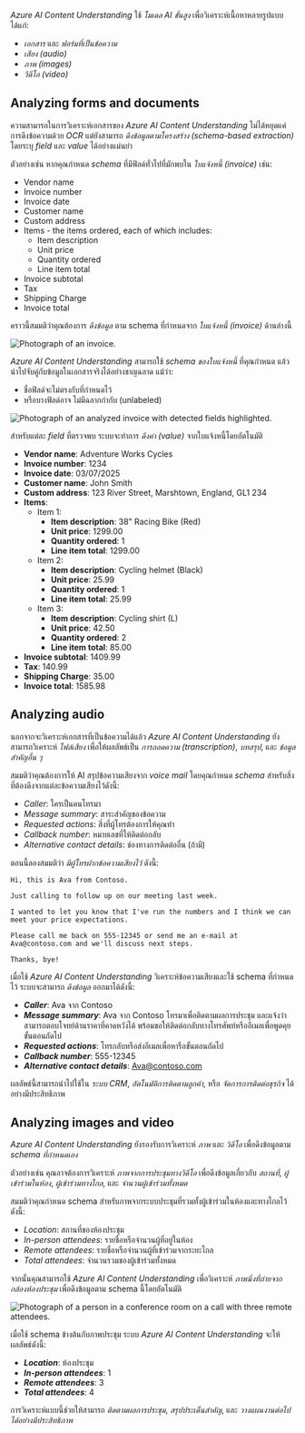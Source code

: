
_Azure AI Content Understanding_ ใช้ _โมเดล AI ขั้นสูง_ เพื่อวิเคราะห์เนื้อหาหลายรูปแบบ ได้แก่:

- _เอกสาร_ และ _ฟอร์มที่เป็นข้อความ_
- _เสียง (audio)_
- _ภาพ (images)_
- _วิดีโอ (video)_


## Analyzing forms and documents

ความสามารถในการวิเคราะห์เอกสารของ _Azure AI Content Understanding_ ไม่ได้หยุดแค่การดึงข้อความด้วย _OCR_ แต่ยังสามารถ _ดึงข้อมูลตามโครงสร้าง (schema-based extraction)_ โดยระบุ _field_ และ _value_ ได้อย่างแม่นยำ

ตัวอย่างเช่น หากคุณกำหนด _schema_ ที่มีฟิลด์ทั่วไปที่มักพบใน _ใบแจ้งหนี้ (invoice)_ เช่น:
- Vendor name
- Invoice number
- Invoice date
- Customer name
- Custom address
- Items - the items ordered, each of which includes:
    - Item description
    - Unit price
    - Quantity ordered
    - Line item total
- Invoice subtotal
- Tax
- Shipping Charge
- Invoice total

คราวนี้สมมติว่าคุณต้องการ _ดึงข้อมูล_ ตาม schema ที่กำหนดจาก _ใบแจ้งหนี้ (invoice)_ ด้านล่างนี้

![Photograph of an invoice.](https://learn.microsoft.com/en-us/training/wwl-data-ai/ai-information-extraction/media/invoice.png)

_Azure AI Content Understanding_ สามารถใช้ _schema ของใบแจ้งหนี้_ ที่คุณกำหนด แล้วนำไปจับคู่กับข้อมูลในเอกสารจริงได้อย่างชาญฉลาด แม้ว่า:
- ชื่อฟิลด์จะไม่ตรงกับที่กำหนดไว้
- หรือบางฟิลด์อาจ ไม่มีฉลากกำกับ (unlabeled)

![Photograph of an analyzed invoice with detected fields highlighted.](https://learn.microsoft.com/en-us/training/wwl-data-ai/ai-information-extraction/media/analyzed-invoice.png)

สำหรับแต่ละ _field_ ที่ตรวจพบ ระบบจะทำการ _ดึงค่า (value)_ จากใบแจ้งหนี้โดยอัตโนมัติ

- **Vendor name**: Adventure Works Cycles
- **Invoice number**: 1234
- **Invoice date**: 03/07/2025
- **Customer name**: John Smith
- **Custom address**: 123 River Street, Marshtown, England, GL1 234
- **Items**:
    - Item 1:
        - **Item description**: 38" Racing Bike (Red)
        - **Unit price**: 1299.00
        - **Quantity ordered**: 1
        - **Line item total**: 1299.00
    - Item 2:
        - **Item description**: Cycling helmet (Black)
        - **Unit price**: 25.99
        - **Quantity ordered**: 1
        - **Line item total**: 25.99
    - Item 3:
        - **Item description**: Cycling shirt (L)
        - **Unit price**: 42.50
        - **Quantity ordered**: 2
        - **Line item total**: 85.00
- **Invoice subtotal**: 1409.99
- **Tax**: 140.99
- **Shipping Charge**: 35.00
- **Invoice total**: 1585.98

## Analyzing audio

นอกจากจะวิเคราะห์เอกสารที่เป็นข้อความได้แล้ว _Azure AI Content Understanding_ ยังสามารถวิเคราะห์ _ไฟล์เสียง_ เพื่อให้ผลลัพธ์เป็น _การถอดความ (transcription)_, _บทสรุป_, และ _ข้อมูลสำคัญอื่น ๆ_

สมมติว่าคุณต้องการให้ AI สรุปข้อความเสียงจาก _voice mail_ โดยคุณกำหนด _schema_ สำหรับสิ่งที่ต้องดึงจากแต่ละข้อความเสียงไว้ดังนี้:

- _Caller_: ใครเป็นคนโทรมา
- _Message summary_: สาระสำคัญของข้อความ
- _Requested actions_: สิ่งที่ผู้โทรต้องการให้คุณทำ
- _Callback number_: หมายเลขที่ให้ติดต่อกลับ
- _Alternative contact details_: ช่องทางการติดต่ออื่น (ถ้ามี)

ตอนนี้ลองสมมติว่า _มีผู้โทรฝากข้อความเสียงไว้_ ดังนี้:


```text
Hi, this is Ava from Contoso.

Just calling to follow up on our meeting last week.

I wanted to let you know that I've run the numbers and I think we can meet your price expectations.

Please call me back on 555-12345 or send me an e-mail at Ava@contoso.com and we'll discuss next steps.

Thanks, bye!
```

เมื่อใช้ _Azure AI Content Understanding_ วิเคราะห์ข้อความเสียงและใช้ schema ที่กำหนดไว้ ระบบจะสามารถ _ดึงข้อมูล_ ออกมาได้ดังนี้:

- **_Caller_**: Ava จาก Contoso  
- **_Message summary_**: Ava จาก Contoso โทรมาเพื่อติดตามผลการประชุม และแจ้งว่าสามารถตอบโจทย์ด้านราคาที่คาดหวังได้ พร้อมขอให้ติดต่อกลับทางโทรศัพท์หรืออีเมลเพื่อพูดคุยขั้นตอนถัดไป  
- **_Requested actions_**: โทรกลับหรือส่งอีเมลเพื่อหารือขั้นตอนถัดไป  
- **_Callback number_**: 555-12345  
- **_Alternative contact details_**: Ava@contoso.com  

ผลลัพธ์นี้สามารถนำไปใช้ใน _ระบบ CRM_, _อัตโนมัติการติดตามลูกค้า_, หรือ _จัดการการติดต่อธุรกิจ_ ได้อย่างมีประสิทธิภาพ

## Analyzing images and video

_Azure AI Content Understanding_ ยังรองรับการวิเคราะห์ _ภาพ_ และ _วิดีโอ_ เพื่อดึงข้อมูลตาม _schema ที่กำหนดเอง_

ตัวอย่างเช่น คุณอาจต้องการวิเคราะห์ _ภาพจากการประชุมทางวิดีโอ_ เพื่อดึงข้อมูลเกี่ยวกับ _สถานที่_, _ผู้เข้าร่วมในห้อง_, _ผู้เข้าร่วมทางไกล_, และ _จำนวนผู้เข้าร่วมทั้งหมด_

สมมติว่าคุณกำหนด schema สำหรับภาพจากระบบประชุมที่รวมทั้งผู้เข้าร่วมในห้องและทางไกลไว้ดังนี้:

- _Location_: สถานที่ของห้องประชุม
- _In-person attendees_: รายชื่อหรือจำนวนผู้ที่อยู่ในห้อง
- _Remote attendees_: รายชื่อหรือจำนวนผู้ที่เข้าร่วมจากระยะไกล
- _Total attendees_: จำนวนรวมของผู้เข้าร่วมทั้งหมด

จากนั้นคุณสามารถใช้ _Azure AI Content Understanding_ เพื่อวิเคราะห์ _ภาพนิ่งที่ถ่ายจากกล้องห้องประชุม_ เพื่อดึงข้อมูลตาม schema นี้โดยอัตโนมัติ

![Photograph of a person in a conference room on a call with three remote attendees.](https://learn.microsoft.com/en-us/training/wwl-data-ai/ai-information-extraction/media/conference-call.jpg)

เมื่อใช้ schema ข้างต้นกับภาพประชุม ระบบ _Azure AI Content Understanding_ จะให้ผลลัพธ์ดังนี้:
- **_Location_**: ห้องประชุม  
- **_In-person attendees_**: 1  
- **_Remote attendees_**: 3  
- **_Total attendees_**: 4  

การวิเคราะห์แบบนี้ช่วยให้สามารถ _ติดตามผลการประชุม_, _สรุปประเด็นสำคัญ_, และ _วางแผนงานต่อไปได้อย่างมีประสิทธิภาพ_